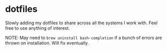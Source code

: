 # dotfiles
Slowly adding my dotfiles to share across all the systems I work with. Feel free to use anything of interest.

NOTE: May need to `brew uninstall bash-completion` if a bunch of errors are thrown on installation. Will fix eventually.

